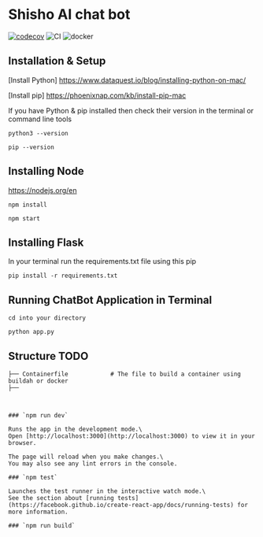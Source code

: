 

# Shisho AI chat bot

[![codecov](https://codecov.io/gh/author_name/project_urlname/branch/main/graph/badge.svg?token=project_urlname_token_here)](https://codecov.io/gh/author_name/project_urlname)
![CI](https://github.com/author_name/project_urlname/actions/workflows/main.yml/badge.svg)
![docker](https://img.shields.io/docker/pulls/edeng23/shibou-bot)

## Installation & Setup

[Install Python] https://www.dataquest.io/blog/installing-python-on-mac/

[Install pip] https://phoenixnap.com/kb/install-pip-mac

If you have Python & pip installed then check their version in the terminal or command line tools

```
python3 --version
```

```
pip --version
```

## Installing Node
https://nodejs.org/en
```
npm install
```
```
npm start
```

## Installing Flask

In your terminal run the requirements.txt file using this pip

```
pip install -r requirements.txt
```


## Running ChatBot Application in Terminal

```
cd into your directory
```

```
python app.py
```

## Structure TODO
```text
├── Containerfile            # The file to build a container using buildah or docker
├── 



### `npm run dev`

Runs the app in the development mode.\
Open [http://localhost:3000](http://localhost:3000) to view it in your browser.

The page will reload when you make changes.\
You may also see any lint errors in the console.

### `npm test`

Launches the test runner in the interactive watch mode.\
See the section about [running tests](https://facebook.github.io/create-react-app/docs/running-tests) for more information.

### `npm run build`
